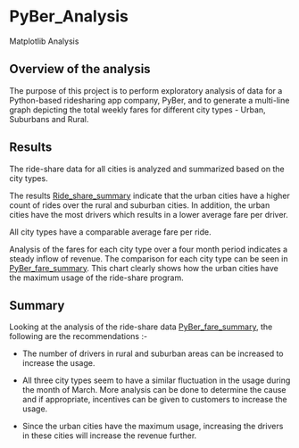 # PyBer_Analysis
Matplotlib Analysis

## Overview of the analysis

The purpose of this project is to perform exploratory analysis of data for a Python-based ridesharing app company, PyBer, and to generate a multi-line graph depicting the total weekly fares for different city types - Urban, Suburbans and Rural.

## Results

The ride-share data for all cities is analyzed and summarized based on the city types. 

The results [Ride_share_summary](https://github.com/ParnaKundu/PyBer_Analysis/blob/main/analysis/Ride_share_summary.png) indicate that the urban cities have a higher count of rides over the rural and suburban cities. In addition, the urban cities have the most drivers which results in a lower average fare per driver. 

All city types have a comparable average fare per ride.

Analysis of the fares for each city type over a four month period indicates a steady inflow of revenue. The comparison for each city type can be seen in [PyBer_fare_summary](https://github.com/ParnaKundu/PyBer_Analysis/blob/main/analysis/PyBer_fare_summary.png). This chart clearly shows how the urban cities have the maximum usage of the ride-share program.

## Summary

Looking at the analysis of the ride-share data [PyBer_fare_summary](https://github.com/ParnaKundu/PyBer_Analysis/blob/main/analysis/PyBer_fare_summary.png), the following are the recommendations :-

- The number of drivers in rural and suburban areas can be increased to increase the usage.

- All three city types seem to have a similar fluctuation in the usage during the month of March. More analysis can be done to determine the cause and if appropriate, incentives can be given to customers to increase the usage. 

- Since the urban cities have the maximum usage, increasing the drivers in these cities will increase the revenue further.

